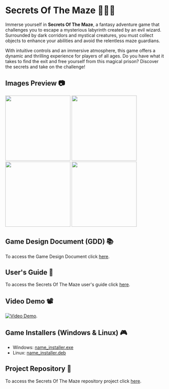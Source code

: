 # Secrets Of The Maze 🧙🏼‍♂️
Immerse yourself in **Secrets Of The Maze**, a fantasy adventure game that challenges you to escape a mysterious labyrinth created by an evil wizard. Surrounded by dark corridors and mystical creatures, you must collect objects to enhance your abilities and avoid the relentless maze guardians.

With intuitive controls and an immersive atmosphere, this game offers a dynamic and thrilling experience for players of all ages. Do you have what it takes to find the exit and free yourself from this magical prison? Discover the secrets and take on the challenge!

## Images Preview 📷
<div>
    <div>
        <img src="https://github.com/PolNie/Secrets-Of-The-Maze/blob/main/img/.png" width=auto height="205">
        <img src="https://github.com/PolNie/Secrets-Of-The-Maze/blob/main/img/.png" width=auto height="205">
        <img src="https://github.com/PolNie/Secrets-Of-The-Maze/blob/main/img/.png" width=auto height="205">
        <img src="https://github.com/PolNie/Secrets-Of-The-Maze/blob/main/img/.png" width=auto height="205">
    </div>
</div>

## Game Design Document (GDD) 📚
To access the Game Design Document click [here](https://docs.google.com/document/d/1S2x0769RUKKgoYsBhAJkZDPssDdg8__NdlXIfzj8py8/edit?usp=sharing).

## User's Guide 🦮
To access the Secrets Of The Maze user's guide click [here](link_users_guide).

## Video Demo 📽️
[![Video Demo](miniatura)](link_videoDemo).

## Game Installers (Windows & Linux) 🎮
- Windows: [name_installer.exe](link_windows)
- Linux: [name_installer.deb](link_linux)

## Project Repository 🔗
To access the Secrets Of The Maze repository project click [here](link_gitlab).
